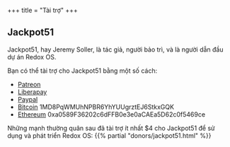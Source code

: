 +++
title = "Tài trợ"
+++

## Jackpot51

Jackpot51, hay Jeremy Soller, là tác giả, người bảo trì, và là người dẫn đầu dự án Redox OS.

Bạn có thể tài trợ cho Jackpot51 bằng một số cách:

- [Patreon](https://www.patreon.com/redox_os)
- [Liberapay](https://liberapay.com/redox_os)
- [Paypal](https://www.paypal.me/redoxos)
- [Bitcoin](bitcoin:1MD8PqWMUhNPBR6YhYUUgrztEJ6StkxGQK) 1MD8PqWMUhNPBR6YhYUUgrztEJ6StkxGQK
- [Ethereum](ethereum:0xa0589F36202c6dFFB0e3e0aCAEa5D62c0f5469ce) 0xa0589F36202c6dFFB0e3e0aCAEa5D62c0f5469ce

Những mạnh thường quân sau đã tài trợ ít nhất $4 cho Jackpot51 để sử dụng và phát triển Redox OS:
{{% partial "donors/jackpot51.html" %}}
